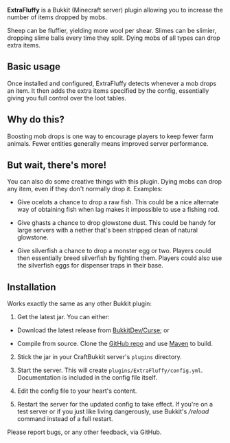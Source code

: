 **ExtraFluffy** is a Bukkit (Minecraft server) plugin allowing you to increase
the number of items dropped by mobs.

Sheep can be fluffier, yielding more wool per shear. Slimes can be slimier,
dropping slime balls every time they split. Dying mobs of all types can drop
extra items.

## Basic usage

Once installed and configured, ExtraFluffy detects whenever a mob drops an item.
It then adds the extra items specified by the config, essentially giving you
full control over the loot tables.

## Why do this?

Boosting mob drops is one way to encourage players to keep fewer farm animals.
Fewer entities generally means improved server performance.

## But wait, there's more!

You can also do some creative things with this plugin. Dying mobs can drop any
item, even if they don't normally drop it. Examples:

* Give ocelots a chance to drop a raw fish. This could be a nice alternate way
  of obtaining fish when lag makes it impossible to use a fishing rod.

* Give ghasts a chance to drop glowstone dust. This could be handy for large
  servers with a nether that's been stripped clean of natural glowstone.

* Give silverfish a chance to drop a monster egg or two. Players could then
  essentially breed silverfish by fighting them. Players could also use the
  silverfish eggs for dispenser traps in their base.

## Installation

Works exactly the same as any other Bukkit plugin:

1. Get the latest jar. You can either:

  * Download the latest release from
    [BukkitDev/Curse](http://dev.bukkit.org/server-mods/extrafluffy/); or

  * Compile from source.
    Clone the [GitHub repo](https://github.com/bencvt/ExtraFluffy) and use
    [Maven](http://maven.apache.org/) to build.

2. Stick the jar in your CraftBukkit server's `plugins` directory.

3. Start the server. This will create `plugins/ExtraFluffy/config.yml`.
   Documentation is included in the config file itself.

4. Edit the config file to your heart's content.

5. Restart the server for the updated config to take effect. If you're on a
   test server or if you just like living dangerously, use Bukkit's */reload*
   command instead of a full restart.

Please report bugs, or any other feedback, via GitHub.
